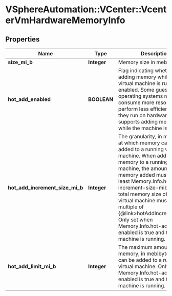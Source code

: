 # VSphereAutomation::VCenter::VcenterVmHardwareMemoryInfo

## Properties
Name | Type | Description | Notes
------------ | ------------- | ------------- | -------------
**size_mi_b** | **Integer** | Memory size in mebibytes. | 
**hot_add_enabled** | **BOOLEAN** | Flag indicating whether adding memory while the virtual machine is running is enabled.   Some guest operating systems may consume more resources or perform less efficiently when they run on hardware that supports adding memory while the machine is running.  | 
**hot_add_increment_size_mi_b** | **Integer** | The granularity, in mebibytes, at which memory can be added to a running virtual machine.   When adding memory to a running virtual machine, the amount of memory added must be at least Memory.Info.hot-add-increment-size-mib and the total memory size of the virtual machine must be a multiple of {@link&gt;hotAddIncrementSize}.  Only set when Memory.Info.hot-add-enabled is true and the virtual machine is running. | [optional] 
**hot_add_limit_mi_b** | **Integer** | The maximum amount of memory, in mebibytes, that can be added to a running virtual machine. Only set when Memory.Info.hot-add-enabled is true and the virtual machine is running. | [optional] 


